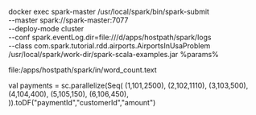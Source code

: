 
docker exec spark-master /usr/local/spark/bin/spark-submit \
--master spark://spark-master:7077 \
--deploy-mode cluster \
--conf spark.eventLog.dir=file:///d/apps/hostpath/spark/logs \
--class com.spark.tutorial.rdd.airports.AirportsInUsaProblem \
/usr/local/spark/work-dir/spark-scala-examples.jar %params%


file:/apps/hostpath/spark/in/word_count.text

val payments = sc.parallelize(Seq(
(1,101,2500),
(2,102,1110),
(3,103,500),
(4,104,400),
(5,105,150),
(6,106,450),
)).toDF("paymentId","customerId","amount")